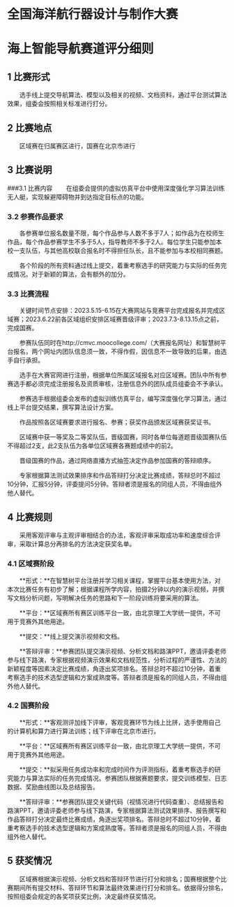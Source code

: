 # 全国海洋航行器设计与制作大赛
# 海上智能导航赛道评分细则

## 1 比赛形式
&emsp;&emsp;选手线上提交导航算法、模型以及相关的视频、文档资料，通过平台测试算法效果，组委会按照相关标准进行打分。
## 2 比赛地点
&emsp;&emsp;区域赛在归属赛区进行，国赛在北京市进行
## 3 比赛说明
###3.1 比赛内容
&emsp;&emsp;在组委会提供的虚拟仿真平台中使用深度强化学习算法训练无人艇，实现躲避障碍物并到达指定目标点的功能。
### 3.2 参赛作品要求
&emsp;&emsp;各参赛单位报名数量不限，每个作品参与人数不多于7人；如作品为在校师生作品，每个作品参赛学生不多于5人，指导教师不多于2人。每位学生只能参加本校一支队伍，与其他高校联合报名时不得担任队长，且不能参加与本校相同赛题。

&emsp;&emsp;各个阶段的所有资料通过线上提交，着重考察选手的研究能力与实际的任务完成情况。对于新颖的算法，会有额外的加分。
### 3.3 比赛流程
&emsp;&emsp;关键时间节点安排：2023.5.15-6.15在大赛网站与竞赛平台完成报名并完成区域赛；2023.6.22前各区域组织安排区域赛晋级评审；2023.7.3-8.13.15点之前，完成国赛。

&emsp;&emsp;参赛队伍同时在http://cmvc.moocollege.com/（大赛报名网址）和智慧树平台报名，两个网址内团队信息须一致，不得作假，因信息不一致导致的后果，由选手自行承担。

&emsp;&emsp;选手在大赛官网进行注册，根据单位所属区域报名对应区域赛。团队中所有参赛选手都必须完成注册报名及资质审核，注册信息外的团队成员组委会不予承认。

&emsp;&emsp;参赛选手根据组委会发布的虚拟训练仿真平台，编写深度强化学习算法，通过线上平台提交结果，撰写算法设计方案。

&emsp;&emsp;作品按照各区域赛要求进行报名、参赛；获奖作品颁发区域赛获奖证书。

&emsp;&emsp;区域赛中获一等奖及二等奖队伍，晋级国赛，同时各单位每道题晋级国赛队伍不得超过2支，此2支队伍为各单位区域赛各赛题成绩中的前2。

&emsp;&emsp;晋级国赛的作品，通过网络直播方式抽签决定作品参加国赛的答辩顺序。

&emsp;&emsp;专家根据算法测试效果排序和作品答辩打分决定比赛成绩，答辩总时不超过10分钟，汇报5分钟，评委提问5分钟。答辩者须是报名的同组人员，不得由组外他人替代。
## 4 比赛规则
&emsp;&emsp;采用客观评审与主观评审相结合的办法，客观评审采取成功率和速度综合评审，采取计算总分再排名的方法决定获奖名单。
### 4.1 区域赛阶段
&emsp;&emsp;**形式：**在智慧树平台注册并学习相关课程，掌握平台基本使用方法，对本次比赛任务有初步了解；根据课程所学内容，拍摄2分钟以内的演示视频，并撰写文档分析问题，写明解决任务的思路和下一阶段训练将要采用的算法。

&emsp;&emsp;**平台：**区域赛所有赛区训练平台一致，由北京理工大学统一提供，不可用于竞赛外其他用途。

&emsp;&emsp;**提交：**线上提交演示视频和文档。 

&emsp;&emsp;**答辩评审：**参赛团队提交演示视频、分析文档和路演PPT，邀请评委老师参与线下路演，专家根据视频演示效果和文档规范性，分析过程的严谨性、方法的新颖程度等因素决定比赛成绩，角逐出奖项排名。答辩总时不超过10分钟，着重考察选手的技术选型逻辑和方案成熟度等。答辩者须是报名的同组人员，不得由组外他人替代。
### 4.2 国赛阶段
&emsp;&emsp;**形式：**客观测评加线下评审，客观竞赛环节为线上比拼，选手使用自己的计算机和算力进行算法训练；线下评审在北京市进行。

&emsp;&emsp;**平台：**区域赛所有赛区训练平台一致，由北京理工大学统一提供，不可用于竞赛外其他用途。

&emsp;&emsp;**提交：**拟采用任务成功率和完成时间作为评测指标，着重考察选手的研究能力与算法实际的任务完成情况。参赛团队根据赛题要求，提交训练模型、日志数据、奖励曲线图以及总结报告。

&emsp;&emsp;**答辩评审：**参赛团队提交关键代码（视情况进行代码查重）、总结报告和路演PPT，邀请评委老师参与线下路演，专家根据算法测试效果排序、报告撰写和作品答辩打分决定最终比赛成绩，角逐出奖项排名。答辩总时不超过10分钟，着重考察选手的技术选型逻辑和方案成熟度等。答辩者须是报名的同组人员，不得由组外他人替代。
## 5 获奖情况
&emsp;&emsp;区域赛根据演示视频、分析文档和答辩环节进行打分和排名；国赛根据整个比赛期间所有提交材料、答辩环节和算法最终效果进行打分和排名。依据得分排名，按照组委会规定的各奖项获奖比例，决定最终获奖情况。
